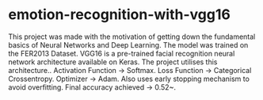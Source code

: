 # emotion-recognition-with-vgg16
This project was made with the motivation of getting down the fundamental basics of Neural Networks and Deep Learning.
The model was trained on the FER2013 Dataset.
VGG16 is a pre-trained facial recognition neural network architecture available on Keras. The project utilises this architecture..
Activation Function -> Softmax.
Loss Function -> Categorical Crossentropy.
Optimizer -> Adam.
Also uses early stopping mechanism to avoid overfitting.
Final accuracy achieved -> 0.52~.

